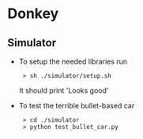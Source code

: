 # Donkey

## Simulator
 * To setup the needed libraries run
 
        > sh ./simulator/setup.sh

    It should print 'Looks good'
 * To test the terrible bullet-based car

        > cd ./simulator
        > python test_bullet_car.py

